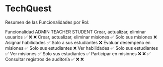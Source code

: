 # TechQuest

Resumen de las Funcionalidades por Rol:

Funcionalidad
ADMIN
TEACHER
STUDENT
Crear, actualizar, eliminar usuarios
✅
❌
❌
Crear, actualizar, eliminar misiones
✅
Solo sus misiones
❌
Asignar habilidades
✅
Solo a sus estudiantes
❌
Evaluar desempeño en misiones
✅
Solo sus estudiantes
❌
Ver habilidades
✅
Solo sus estudiantes
✅
Ver misiones
✅
Solo sus estudiantes
✅
Participar en misiones
❌
❌
✅
Consultar registros de auditoría
✅
❌
❌

